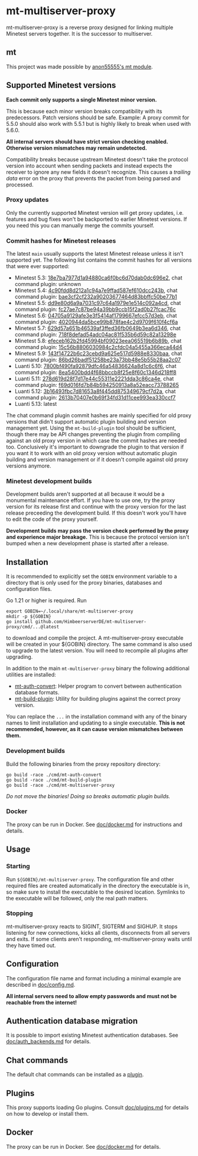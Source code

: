 # mt-multiserver-proxy

mt-multiserver-proxy is a reverse proxy designed for linking
multiple Minetest servers together. It is the successor to multiserver.

## mt

This project was made possible by
[anon55555's mt module](https://github.com/anon55555/mt).

## Supported Minetest versions

**Each commit only supports a single Minetest minor version.**

This is because each minor version breaks compatibility with its predecessors.
Patch versions should be safe. Example:
A proxy commit for 5.5.0 should also work with 5.5.1
but is highly likely to break when used with 5.6.0.

**All internal servers should have strict version checking enabled.
Otherwise version mismatches may remain undetected.**

Compatibility breaks because upstream Minetest
doesn't take the protocol version into account when sending packets
and instead expects the receiver to ignore any new fields it doesn't recognize.
This causes a *trailing data* error on the proxy
that prevents the packet from being parsed and processed.

### Proxy updates

Only the currently supported Minetest version will get proxy updates,
i.e. features and bug fixes won't be backported to earlier Minetest versions.
If you need this you can manually merge the commits yourself.

### Commit hashes for Minetest releases

The latest `main` usually supports the latest Minetest release
unless it isn't supported yet. The following list contains the commit hashes
for all versions that were ever supported:

* Minetest 5.3: [18e7ba7977d1a94880ca6f0bc6d70dab0dc696e2](https://github.com/HimbeerserverDE/mt-multiserver-proxy/commit/18e7ba7977d1a94880ca6f0bc6d70dab0dc696e2), chat command plugin: unknown
* Minetest 5.4: [4c90fdd8d212a1c94a7e9ffad587ef610dcc243b](https://github.com/HimbeerserverDE/mt-multiserver-proxy/commit/4c90fdd8d212a1c94a7e9ffad587ef610dcc243b), chat command plugin: [bae3cf2cf232a90203677464d83bbffc50be77b1](https://github.com/HimbeerserverDE/mt-multiserver-chatcommands/commit/bae3cf2cf232a90203677464d83bbffc50be77b1)
* Minetest 5.5: [dd9e80d6a9a7031c97c64a1979e1e514c092a4cd](https://github.com/HimbeerserverDE/mt-multiserver-proxy/commit/dd9e80d6a9a7031c97c64a1979e1e514c092a4cd), chat command plugin: [fc27ae7c87be94a39bb9ccb15f2ad0b27fcac76c](https://github.com/HimbeerserverDE/mt-multiserver-chatcommands/commit/fc27ae7c87be94a39bb9ccb15f2ad0b27fcac76c)
* Minetest 5.6: [04705a9129afe3e3f5414af1799667efcc57d3eb](https://github.com/HimbeerserverDE/mt-multiserver-proxy/commit/04705a9129afe3e3f5414af1799667efcc57d3eb), chat command plugin: [4020944da5bce99b878fae4c2d9709f610f4cf6a](https://github.com/HimbeerserverDE/mt-multiserver-chatcommands/commit/4020944da5bce99b878fae4c2d9709f610f4cf6a)
* Minetest 5.7: [629d57a651b46539af3ffed36fb0649b3ea6d346](https://github.com/HimbeerserverDE/mt-multiserver-proxy/commit/629d57a651b46539af3ffed36fb0649b3ea6d346), chat command plugin: [718f8defad54adc04ac81f535b6d59c82a13298e](https://github.com/HimbeerserverDE/mt-multiserver-chatcommands/commit/718f8defad54adc04ac81f535b6d59c82a13298e)
* Minetest 5.8: [efeceb162b2fd45994bf09023eea065519b6b89b](https://github.com/HimbeerserverDE/mt-multiserver-proxy/commit/15c56b8806030984c2cfdc04a5455a366eca44d4), chat command plugin: [15c56b8806030984c2cfdc04a5455a366eca44d4](https://github.com/HimbeerserverDE/mt-multiserver-chatcommands/commit/15c56b8806030984c2cfdc04a5455a366eca44d4)
* Minetest 5.9: [143f14722b6c23cebd9a625e517d5988e8330baa](https://github.com/HimbeerserverDE/mt-multiserver-proxy/commit/143f14722b6c23cebd9a625e517d5988e8330baa), chat command plugin: [86bd26badf51258be23a73bb48e5b55b28aa2c07](https://github.com/HimbeerserverDE/mt-multiserver-chatcommands/commit/86bd26badf51258be23a73bb48e5b55b28aa2c07)
* Luanti 5.10: [7800bf490fa92879dfc46a54836624a8d1c6c6f6](https://github.com/HimbeerserverDE/mt-multiserver-proxy/commit/7800bf490fa92879dfc46a54836624a8d1c6c6f6), chat command plugin: [8ea5400bdd4f68bbccb8f25e8f60c1346d218ff8](https://github.com/HimbeerserverDE/mt-multiserver-chatcommands/commit/8ea5400bdd4f68bbccb8f25e8f60c1346d218ff8)
* Luanti 5.11: [278d619d28f7d17e44c55311e2221dda3c86ca4e](https://github.com/HimbeerserverDE/mt-multiserver-proxy/commit/278d619d28f7d17e44c55311e2221dda3c86ca4e), chat command plugin: [f69d016fd7b84b594250913a8a52eacc73788265](https://github.com/HimbeerserverDE/mt-multiserver-chatcommands/commit/f69d016fd7b84b594250913a8a52eacc73788265)
* Luanti 5.12: [3b16493fbc7d81653a8f445dd875349679cf7d2a](https://github.com/HimbeerserverDE/mt-multiserver-proxy/commit/3b16493fbc7d81653a8f445dd875349679cf7d2a), chat command plugin: [2613b70407e0b69f34fd31d11cee993ea330ccf7](https://github.com/HimbeerserverDE/mt-multiserver-chatcommands/commit/2613b70407e0b69f34fd31d11cee993ea330ccf7)
* Luanti 5.13: latest

The chat command plugin commit hashes are mainly specified for old proxy
versions that didn't support automatic plugin building and version management
yet. Using the `mt-build-plugin` tool should be sufficient, though there may
be API changes preventing the plugin from compiling against an old proxy
version in which case the commit hashes are needed too. Conclusively it's
important to downgrade the plugin to that version if you want it to work with
an old proxy version without automatic plugin building and version management
or if it doesn't compile against old proxy versions anymore.

### Minetest development builds

Development builds aren't supported at all
because it would be a monumental maintenance effort.
If you have to use one, try the proxy version for its release first
and continue with the proxy version for the last release
preceeding the development build.
If this doesn't work you'll have to edit the code of the proxy yourself.

**Development builds may pass the version check performed by the proxy
and experience major breakage.** This is because the protocol version
isn't bumped when a new development phase is started after a release.

## Installation

It is recommended to explicitly set the `GOBIN` environment variable
to a directory that is only used for the proxy binaries, databases
and configuration files.

Go 1.21 or higher is required. Run

```
export GOBIN=~/.local/share/mt-multiserver-proxy
mkdir -p ${GOBIN}
go install github.com/HimbeerserverDE/mt-multiserver-proxy/cmd/...@latest
```

to download and compile the project. A mt-multiserver-proxy executable
will be created in your ${GOBIN} directory. The same command is also
used to upgrade to the latest version. You will need to recompile
all plugins after upgrading.

In addition to the main `mt-multiserver-proxy` binary the following
additional utilities are installed:

* [mt-auth-convert](https://github.com/HimbeerserverDE/mt-multiserver-proxy/blob/main/doc/auth_backends.md#mt-auth-convert): Helper program to convert between authentication database formats.
* [mt-build-plugin](https://github.com/HimbeerserverDE/mt-multiserver-proxy/blob/main/doc/plugins.md#automatic-version-management): Utility for building plugins against the correct proxy version.

You can replace the `...` in the installation command
with any of the binary names to limit installation and updating
to a single executable. **This is not recommended, however,
as it can cause version mismatches between them.**

### Development builds

Build the following binaries from the proxy repository directory:

```
go build -race ./cmd/mt-auth-convert
go build -race ./cmd/mt-build-plugin
go build -race ./cmd/mt-multiserver-proxy
```

*Do not move the binaries! Doing so breaks automatic plugin builds.*

### Docker

The proxy can be run in Docker. See [doc/docker.md](https://github.com/HimbeerserverDE/mt-multiserver-proxy/blob/main/doc/docker.md)
for instructions and details.

## Usage

### Starting

Run `${GOBIN}/mt-multiserver-proxy`. The configuration file and other required
files are created automatically in the directory the executable is in,
so make sure to install the executable to the desired location.
Symlinks to the executable will be followed, only the real path matters.

### Stopping

mt-multiserver-proxy reacts to SIGINT, SIGTERM and SIGHUP. It stops listening
for new connections, kicks all clients, disconnects from all servers
and exits. If some clients aren't responding, mt-multiserver-proxy waits until
they have timed out.

## Configuration

The configuration file name and format including a minimal example
are described in [doc/config.md](https://github.com/HimbeerserverDE/mt-multiserver-proxy/blob/main/doc/config.md).

**All internal servers need to allow empty passwords
and must not be reachable from the internet!**

## Authentication database migration

It is possible to import existing Minetest authentication databases.
See [doc/auth_backends.md](https://github.com/HimbeerserverDE/mt-multiserver-proxy/blob/main/doc/auth_backends.md)
for details.

## Chat commands

The default chat commands can be installed as a [plugin](https://github.com/HimbeerserverDE/mt-multiserver-chatcommands).

## Plugins

This proxy supports loading Go plugins.
Consult [doc/plugins.md](https://github.com/HimbeerserverDE/mt-multiserver-proxy/blob/main/doc/plugins.md)
for details on how to develop or install them.

## Docker

The proxy can be run in Docker.
See [doc/docker.md](https://github.com/HimbeerserverDE/mt-multiserver-proxy/blob/main/doc/docker.md)
for details.
